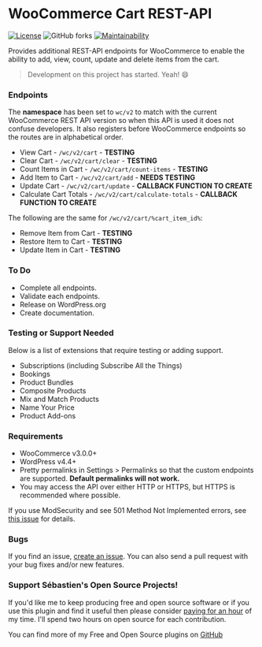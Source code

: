 # WooCommerce Cart REST-API
[![License](https://img.shields.io/badge/license-GPL--3.0%2B-red.svg)](https://github.com/seb86/WooCommerce-Cart-REST-API/blob/master/LICENSE)
![GitHub forks](https://img.shields.io/github/forks/seb86/WooCommerce-Cart-REST-API.svg?style=flat)
[![Maintainability](https://api.codeclimate.com/v1/badges/cb9aabd1f1e93dbe2d9c/maintainability)](https://codeclimate.com/repos/5a621ca0b44b2f029600151c/maintainability)

Provides additional REST-API endpoints for WooCommerce to enable the ability to add, view, count, update and delete items from the cart.

> Development on this project has started. Yeah! :smile:

### Endpoints

The **namespace** has been set to `wc/v2` to match with the current WooCommerce REST API version so when this API is used it does not confuse developers. It also registers before WooCommerce endpoints so the routes are in alphabetical order.

* View Cart - ```/wc/v2/cart``` - **TESTING**
* Clear Cart - ```/wc/v2/cart/clear``` - **TESTING**
* Count Items in Cart - ```/wc/v2/cart/count-items``` - **TESTING**
* Add Item to Cart - ```/wc/v2/cart/add``` - **NEEDS TESTING**
* Update Cart - ```/wc/v2/cart/update``` - **CALLBACK FUNCTION TO CREATE**
* Calculate Cart Totals - ```/wc/v2/cart/calculate-totals``` - **CALLBACK FUNCTION TO CREATE**

The following are the same for ```/wc/v2/cart/%cart_item_id%```:
* Remove Item from Cart - **TESTING**
* Restore Item to Cart - **TESTING**
* Update Item in Cart - **TESTING**

### To Do
* Complete all endpoints.
* Validate each endpoints.
* Release on WordPress.org
* Create documentation.

### Testing or Support Needed

Below is a list of extensions that require testing or adding support.

* Subscriptions (including Subscribe All the Things)
* Bookings
* Product Bundles
* Composite Products
* Mix and Match Products
* Name Your Price
* Product Add-ons

### Requirements
* WooCommerce v3.0.0+
* WordPress v4.4+
* Pretty permalinks in Settings > Permalinks so that the custom endpoints are supported. **Default permalinks will not work.**
* You may access the API over either HTTP or HTTPS, but HTTPS is recommended where possible.

If you use ModSecurity and see 501 Method Not Implemented errors, see [this issue](https://github.com/woocommerce/woocommerce/issues/9838) for details.

### Bugs
If you find an issue, [create an issue](https://github.com/seb86/WooCommerce-Cart-REST-API/issues?state=open). You can also send a pull request with your bug fixes and/or new features.

### Support Sébastien's Open Source Projects!
If you'd like me to keep producing free and open source software or if you use this plugin and find it useful then please consider [paying for an hour](https://www.paypal.me/CodeBreaker/100eur) of my time. I'll spend two hours on open source for each contribution.

You can find more of my Free and Open Source plugins on [GitHub](https://github.com/seb86)
